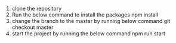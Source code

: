 1. clone the repository
2. Run the below command to install the packages
   npm install
3. change the branch to the master by running below command
   git checkout master
4. start the project by running the below command
   npm run start
